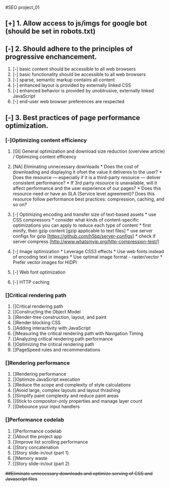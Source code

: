 #SEO project_01

## [+] 1. Allow access to js/imgs for google bot (should be set in robots.txt)

## [-] 2. Should adhere to the principles of progressive enchancement.
  1. [-] basic content should be accessible to all web browsers
  2. [-] basic functionality should be accessible to all web browsers
  3. [-] sparse, semantic markup contains all content
  4. [-] enhanced layout is provided by externally linked CSS
  5. [-] enhanced behavior is provided by unobtrusive, externally linked JavaScript
  6. [-] end-user web browser preferences are respected

## [-] 3. Best practices of page performance optimization.
### [-]Optimizing content efficiency
  1. [GI] General optimization and download size reduction (overview article) / Optimizing content efficency
  2. [NA] Eliminating unnecessary downloads
    * Does the cost of downloading and displaying it ofset the value it deliveres to the user? 
    * Does the resource — especially if it is a third-party resource — deliver consistent performance?
    * If 3rd party resource is unavailable, will it affect performance and the user experience of our pages?
    * Does this resource need or have an SLA (Service level agreement)? Does this resource follow performance best practices: compression, caching, and so on?

  3. [-] Optimizing encoding and transfer size of text-based assets
    * use CSS compressors
    * consider what kinds of content-specific optimizations you can apply to reduce each type of content
    * first minify, then gzip content [gzip applicable to text files]
    * use server configs for gzip [https://github.com/h5bp/server-configs]
    * check if server compress [http://www.whatsmyip.org/http-compression-test/]

  4. [-] Image optimization
    * Leverage CSS3 effects
    * Use web fonts instead of encoding text in images
    * Use optimal image format - raster/vector
    * Prefer vector images for HiDPI
  5. [-] Web font optimization
  6. [-] HTTP caching

### []Critical rendering path
  1. []Critical rendering path
  2. []Constructing the Object Model
  3. []Render-tree construction, layout, and paint
  4. []Render blocking CSS
  5. []Adding interactivity with JavaScript
  6. []Measuring the critical rendering path with Navigation Timing
  7. []Analyzing critical rendering path performance
  8. []Optimizing the critical rendering path
  9. []PageSpeed rules and recommendations

### []Rendering performance
  1. []Rendering performance
  2. []Optimize JavaScript execution
  3. []Reduce the scope and complexity of style calculations
  4. []Avoid large, complex layouts and layout thrashing
  5. []Simplify paint complexity and reduce paint areas
  6. []Stick to compositor-only properties and manage layer count
  7. []Debounce your input handlers

### []Performance codelab
  1. []Performance codelab
  2. []About the project app
  3. []Improve list scrolling performance
  4. []Story concatenation
  5. []Story slide-in/out (part 1)
  6. []Memory waste
  7. []Story slide-in/out (part 2)

~~##Eliminate unnecessary downloads and optimize serving of CSS and Javascript files~~
